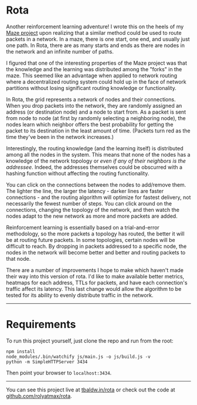 Rota
====

Another reinforcement learning adventure! I wrote this on the heels of my [Maze project](https://tbaldw.in/maze) upon realizing that a similar method could be used to route packets in a network. In a maze, there is one start, one end, and usually just one path. In Rota, there are as many starts and ends as there are nodes in the network and an infinite number of paths.

I figured that one of the interesting properties of the Maze project was that the knowledge and the learning was distributed among the "forks" in the maze. This seemed like an advantage when applied to network routing where a decentralized routing system could hold up in the face of network partitions without losing significant routing knowledge or functionality.

In Rota, the grid represents a network of nodes and their connections. When you drop packets into the network, they are randomly assigned an address (or destination node) and a node to start from. As a packet is sent from node to node (at first by randomly selecting a neighboring node), the nodes learn which neighbor offers the best probability for getting the packet to its destination in the least amount of time. (Packets turn red as the time they've been in the network increases.)

Interestingly, the routing knowledge (and the learning itself) is distributed among all the nodes in the system. This means that none of the nodes has a knowledge of the network topology or _even if any of their neighbors is the addressee_. Indeed, the addresses themselves could be obscurred with a hashing function without affecting the routing functionality.

You can click on the connections between the nodes to add/remove them. The lighter the line, the larger the latency - darker lines are faster connections - and the routing algorithm will optimize for fastest delivery, not necessarily the fewest number of steps. You can click around on the connections, changing the topology of the network, and then watch the nodes adapt to the new network as more and more packets are added.

Reinforcement learning is essentially based on a trial-and-error methodology, so the more packets a topology has routed, the better it will be at routing future packets. In some topologies, certain nodes will be difficult to reach. By dropping in packets addressed to a specific node, the nodes in the network will become better and better and routing packets to that node.

There are a number of improvements I hope to make which haven't made their way into this version of rota. I'd like to make available better metrics, heatmaps for each address, TTLs for packets, and have each connection's traffic affect its latency. This last change would allow the algorithm to be tested for its ability to evenly distribute traffic in the network.

------------------------

# Requirements

To run this project yourself, just clone the repo and run from the root:

    npm install
    node_modules/.bin/watchify js/main.js -o js/build.js -v
    python -m SimpleHTTPServer 3434

Then point your browser to `localhost:3434`.

------------------------

You can see this project live at [tbaldw.in/rota](https://tbaldw.in/rota) or check out the code at [github.com/rolyatmax/rota](https://github.com/rolyatmax/rota).
